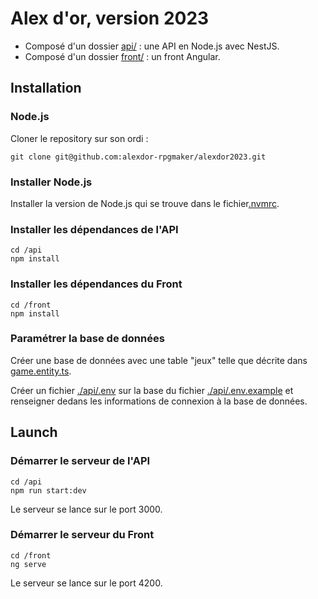 # Alex d'or, version 2023

- Composé d'un dossier [api/](./api/) : une API en Node.js avec NestJS.
- Composé d'un dossier [front/](./front/) : un front Angular.

## Installation

### Node.js

Cloner le repository sur son ordi :

`git clone git@github.com:alexdor-rpgmaker/alexdor2023.git`

### Installer Node.js

Installer la version de Node.js qui se trouve dans le fichier[.nvmrc](./.nvmrc).

### Installer les dépendances de l'API

```shell
cd /api
npm install
```

### Installer les dépendances du Front

```shell
cd /front
npm install
```

### Paramétrer la base de données

Créer une base de données avec une table "jeux" telle que décrite
dans [game.entity.ts](./api/src/games/game.entity.ts).

Créer un fichier [./api/.env](./api/.env) sur la base du fichier 
[./api/.env.example](./api/.env.example) et renseigner dedans les informations de connexion à la
base de données.

## Launch

### Démarrer le serveur de l'API

```shell
cd /api
npm run start:dev
```

Le serveur se lance sur le port 3000.

### Démarrer le serveur du Front

```shell
cd /front
ng serve
```

Le serveur se lance sur le port 4200.
